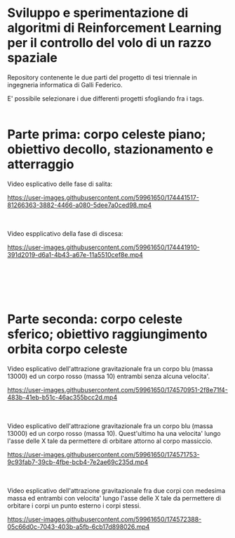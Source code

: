 # Sviluppo e sperimentazione di algoritmi di Reinforcement Learning per il controllo del volo di un razzo spaziale<br />


Repository contenente le due parti del progetto di tesi triennale in ingegneria informatica di Galli Federico.

E' possibile selezionare i due differenti progetti sfogliando fra i tags.<br /><br />

# Parte prima: corpo celeste piano; obiettivo decollo, stazionamento e atterraggio

Video esplicativo delle fase di salita:<br />

https://user-images.githubusercontent.com/59961650/174441517-81266363-3882-4466-a080-5dee7a0ced98.mp4

<br /><br />Video espplicativo della fase di discesa:<br />

https://user-images.githubusercontent.com/59961650/174441910-391d2019-d6a1-4b43-a67e-11a5510cef8e.mp4

<br /><br /><br /><br />

# Parte seconda: corpo celeste sferico; obiettivo raggiungimento orbita corpo celeste<br />

Video esplicativo dell'attrazione gravitazionale fra un corpo blu (massa 13000) ed un corpo rosso (massa 10) entrambi senza alcuna velocita'.<br />

https://user-images.githubusercontent.com/59961650/174570951-2f8e71f4-483b-41eb-b51c-46ac355bcc2d.mp4

<br /><br />Video esplicativo dell'attrazione gravitazionale fra un corpo blu (massa 13000) ed un corpo rosso (massa 10). Quest'ultimo ha una velocita' lungo l'asse delle X tale da permettere di orbitare attorno al corpo massiccio. <br />


https://user-images.githubusercontent.com/59961650/174571753-9c93fab7-39cb-4fbe-bcb4-7e2ae69c235d.mp4

<br /><br />Video esplicativo dell'attrazione gravitazionale fra due corpi con medesima massa ed entrambi con velocita' lungo l'asse delle X tale da permettere di orbitare i corpi un punto esterno i corpi stessi.<br />


https://user-images.githubusercontent.com/59961650/174572388-05c66d0c-7043-403b-a5fb-6cb17d898026.mp4

